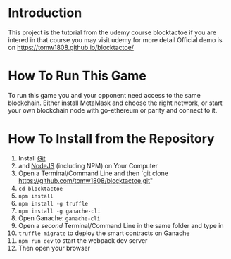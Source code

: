 # Introduction
This project is the tutorial from the udemy course blocktactoe if you are intered in that course you may visit udemy for more detail
Official demo is on https://tomw1808.github.io/blocktactoe/

# How To Run This Game
To run this game you and your opponent need access to the same blockchain. Either install MetaMask and choose the right network, or start your own blockchain node with go-ethereum or parity and connect to it.

# How To Install from the Repository

1. Install [Git](https://git-scm.com/downloads)
2. and [NodeJS](https://nodejs.org/en/download/) (including NPM) on Your Computer
3. Open a Terminal/Command Line and then `git clone https://github.com/tomw1808/blocktactoe.git"
4. `cd blocktactoe`
5. `npm install`
6. `npm install -g truffle`
7. `npm install -g ganache-cli`
8. Open Ganache: `ganache-cli`
9. Open a _second_ Terminal/Command Line in the same folder and type in
10. `truffle migrate` to deploy the smart contracts on Ganache
11. `npm run dev` to start the webpack dev server
12. Then open your browser